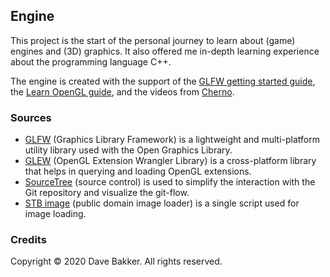 ## Engine
This project is the start of the personal journey to learn about (game) engines and (3D) graphics. It also offered me in-depth learning experience about the programming language C++.

The engine is created with the support of the [GLFW getting started guide](https://www.glfw.org/docs/latest/quick.html), the [Learn OpenGL guide](https://learnopengl.com/), and the videos from [Cherno](https://www.youtube.com/user/TheChernoProject).

### Sources
- [GLFW](https://www.glfw.org/) (Graphics Library Framework) is a lightweight and multi-platform utility library used with the Open Graphics Library.
- [GLEW](http://glew.sourceforge.net/) (OpenGL Extension Wrangler Library) is a cross-platform library that helps in querying and loading OpenGL extensions.
- [SourceTree](https://www.sourcetreeapp.com/) (source control) is used to simplify the interaction with the Git repository and visualize the git-flow.
- [STB image](https://github.com/nothings/stb/blob/master/stb_image.h) (public domain image loader) is a single script used for image loading.

### Credits
Copyright © 2020 Dave Bakker. All rights reserved.
